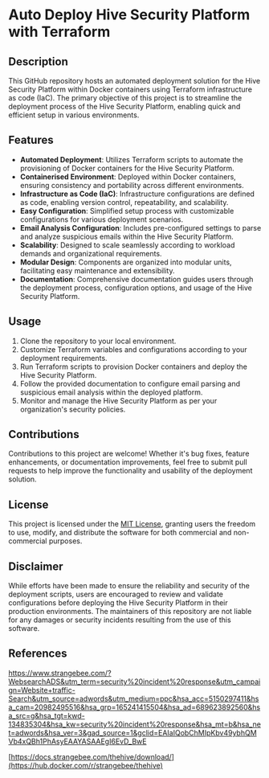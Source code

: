 # Auto Deploy Hive Security Platform with Terraform

## Description

This GitHub repository hosts an automated deployment solution for the Hive Security Platform within Docker containers using Terraform infrastructure as code (IaC). The primary objective of this project is to streamline the deployment process of the Hive Security Platform, enabling quick and efficient setup in various environments.

## Features

- **Automated Deployment**: Utilizes Terraform scripts to automate the provisioning of Docker containers for the Hive Security Platform.
- **Containerised Environment**: Deployed within Docker containers, ensuring consistency and portability across different environments.
- **Infrastructure as Code (IaC)**: Infrastructure configurations are defined as code, enabling version control, repeatability, and scalability.
- **Easy Configuration**: Simplified setup process with customizable configurations for various deployment scenarios.
- **Email Analysis Configuration**: Includes pre-configured settings to parse and analyze suspicious emails within the Hive Security Platform.
- **Scalability**: Designed to scale seamlessly according to workload demands and organizational requirements.
- **Modular Design**: Components are organized into modular units, facilitating easy maintenance and extensibility.
- **Documentation**: Comprehensive documentation guides users through the deployment process, configuration options, and usage of the Hive Security Platform.

## Usage

1. Clone the repository to your local environment.
2. Customize Terraform variables and configurations according to your deployment requirements.
3. Run Terraform scripts to provision Docker containers and deploy the Hive Security Platform.
4. Follow the provided documentation to configure email parsing and suspicious email analysis within the deployed platform.
5. Monitor and manage the Hive Security Platform as per your organization's security policies.

## Contributions

Contributions to this project are welcome! Whether it's bug fixes, feature enhancements, or documentation improvements, feel free to submit pull requests to help improve the functionality and usability of the deployment solution.

## License

This project is licensed under the [MIT License](LICENSE), granting users the freedom to use, modify, and distribute the software for both commercial and non-commercial purposes.

## Disclaimer

While efforts have been made to ensure the reliability and security of the deployment scripts, users are encouraged to review and validate configurations before deploying the Hive Security Platform in their production environments. The maintainers of this repository are not liable for any damages or security incidents resulting from the use of this software.

## References

https://www.strangebee.com/?WebsearchADS&utm_term=security%20incident%20response&utm_campaign=Website+traffic-Search&utm_source=adwords&utm_medium=ppc&hsa_acc=5150297411&hsa_cam=20982495516&hsa_grp=165241415504&hsa_ad=689623892560&hsa_src=g&hsa_tgt=kwd-134835304&hsa_kw=security%20incident%20response&hsa_mt=b&hsa_net=adwords&hsa_ver=3&gad_source=1&gclid=EAIaIQobChMIpKbv49ybhQMVb4xQBh1PhAsyEAAYASAAEgI6EvD_BwE

[https://docs.strangebee.com/thehive/download/](https://hub.docker.com/r/strangebee/thehive)
